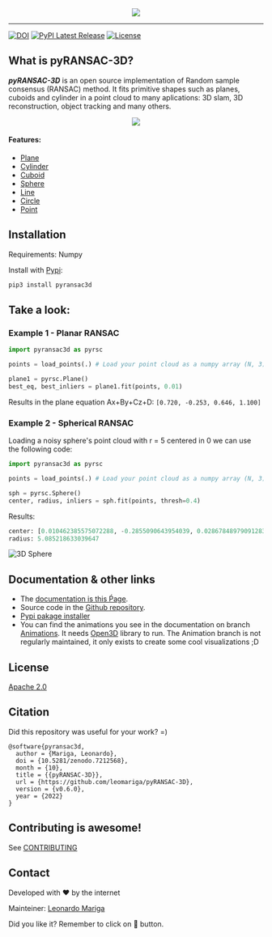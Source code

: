 
<div align="center">
  <img src="https://raw.githubusercontent.com/leomariga/pyRANSAC-3D/master/doc/logo.png"><br>
</div>

-----------------
[![DOI](https://zenodo.org/badge/287829485.svg)](https://zenodo.org/badge/latestdoi/287829485)
[![PyPI Latest Release](https://img.shields.io/pypi/v/pyransac3d.svg)](https://pypi.org/project/pyransac3d/)
[![License](https://img.shields.io/pypi/l/pyransac3d.svg)](https://github.com/leomariga/pyransac3d/blob/master/LICENSE)


## What is pyRANSAC-3D?
**_pyRANSAC-3D_** is an open source implementation of Random sample consensus (RANSAC) method. It fits primitive shapes such as planes, cuboids and cylinder in a point cloud to many aplications: 3D slam, 3D reconstruction, object tracking and many others. 

<div align="center">
  <img src="https://raw.githubusercontent.com/leomariga/pyRANSAC-3D/master/doc/plano.gif"><br>
</div>

#### Features:
 - [Plane](https://leomariga.github.io/pyRANSAC-3D/api-documentation/plane/)
 - [Cylinder](https://leomariga.github.io/pyRANSAC-3D/api-documentation/cylinder/)
 - [Cuboid](https://leomariga.github.io/pyRANSAC-3D/api-documentation/cuboid/)
 - [Sphere](https://leomariga.github.io/pyRANSAC-3D/api-documentation/sphere/)
 - [Line](https://leomariga.github.io/pyRANSAC-3D/api-documentation/line/)
 - [Circle](https://leomariga.github.io/pyRANSAC-3D/api-documentation/circle/)
 - [Point](https://leomariga.github.io/pyRANSAC-3D/api-documentation/point/)


## Installation
Requirements: Numpy

Install with [Pypi](https://pypi.org/project/pyransac3d/):

```sh
pip3 install pyransac3d
```

## Take a look: 

### Example 1 - Planar RANSAC

``` python
import pyransac3d as pyrsc

points = load_points(.) # Load your point cloud as a numpy array (N, 3)

plane1 = pyrsc.Plane()
best_eq, best_inliers = plane1.fit(points, 0.01)

```

Results in the plane equation Ax+By+Cz+D:
`[0.720, -0.253, 0.646, 1.100]`

### Example 2 - Spherical RANSAC

Loading a noisy sphere's point cloud with r = 5 centered in 0 we can use the following code:

``` python
import pyransac3d as pyrsc

points = load_points(.) # Load your point cloud as a numpy array (N, 3)

sph = pyrsc.Sphere()
center, radius, inliers = sph.fit(points, thresh=0.4)

```

Results:
``` python
center: [0.010462385575072288, -0.2855090643954039, 0.02867848979091283]
radius: 5.085218633039647
```

![3D Sphere](https://raw.githubusercontent.com/leomariga/pyRANSAC-3D/master/doc/sphere.gif "3D Sphere")


## Documentation & other links
 - The [documentation is this Ṕage](https://leomariga.github.io/pyRANSAC-3D/).
 - Source code in the [Github repository](https://github.com/leomariga/pyRANSAC-3D).
 - [Pypi pakage installer](https://pypi.org/project/pyransac3d/)
 - You can find the animations you see in the documentation on branch [Animations](https://github.com/leomariga/pyRANSAC-3D/tree/Animations). It needs [Open3D](https://github.com/intel-isl/Open3D) library to run. The Animation branch is not regularly maintained, it only exists to create some cool visualizations ;D 


## License
[Apache 2.0](https://github.com/leomariga/pyRANSAC-3D/blob/master/LICENSE)

## Citation
Did this repository was useful for your work? =)

```
@software{pyransac3d,
  author = {Mariga, Leonardo},
  doi = {10.5281/zenodo.7212568},
  month = {10},
  title = {{pyRANSAC-3D}},
  url = {https://github.com/leomariga/pyRANSAC-3D},
  version = {v0.6.0},
  year = {2022}
}
```

## Contributing is awesome!

See [CONTRIBUTING](https://github.com/leomariga/pyRANSAC-3D/blob/master/CONTRIBUTING.md)




## Contact

Developed with :heart: by the internet


Mainteiner: [Leonardo Mariga](https://github.com/leomariga) 

Did you like it? Remember to click on :star2: button.
